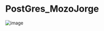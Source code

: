 # PostGres_MozoJorge
![image](https://github.com/user-attachments/assets/13ba87f8-8fa2-4d08-95dd-6cc04f819b7e)

